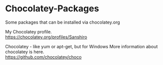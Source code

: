 # Chocolatey-Packages
Some packages that can be installed via chocolatey.org

My Chocolatey profile.  
https://chocolatey.org/profiles/Sanshiro

Chocolatey - like yum or apt-get, but for Windows 
More information about chocolatey is here.  
https://github.com/chocolatey/choco
